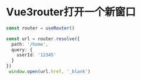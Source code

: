 # Vue3router打开一个新窗口

```ts
const router = useRouter()

const url = router.resolve({
  path: '/home',
  query: {
    userId: '12345'
  }
})
 window.open(url.href, '_blank')
```